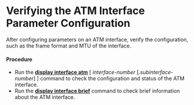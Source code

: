 Verifying the ATM Interface Parameter Configuration
===================================================

After configuring parameters on an ATM interface, verify the configuration, such as the frame format and MTU of the interface.

#### Procedure

* Run the [**display interface atm**](cmdqueryname=display+interface+atm) [ *interface-number* [.*subinterface-number*] ] command to check the configuration and status of the ATM interface.
* Run the [**display interface brief**](cmdqueryname=display+interface+brief) command to check brief information about the ATM interface.